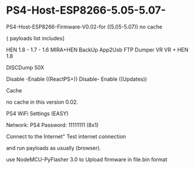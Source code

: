 # PS4-Host-ESP8266-5.05-5.07-
PS4-Host-ESP8266-Firmware-V0.02-for ((5.05-5.07)) no cache

{ payloads list includes} 

HEN 1.8 - 1.7 - 1.6
MIRA+HEN
BackUp
App2Usb
FTP
Dumper
VR
VR + HEN 1.8

DISCDump 50X

Disable -Enable ((ReactPS+))
Disable- Enable ((Updates))

Cache

no cache in this version 0.02.


PS4 WiFi Settings (EASY)

Network: PS4
Password: 11111111      (8x1)


Connect to the Internet"
Test internet connection

 and run payloads as usually (browser). 


use NodeMCU-PyFlasher 3.0 to Upload firmware in file.bin format
